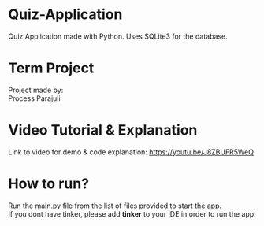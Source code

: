 # Quiz-Application
Quiz Application made with Python. Uses SQLite3 for the database.

# Term Project
Project made by:<br>
Process Parajuli

# Video Tutorial & Explanation
Link to video for demo & code explanation: <a href="https://youtu.be/J8ZBUFR5WeQ">https://youtu.be/J8ZBUFR5WeQ</a>

# How to run?
Run the main.py file from the list of files provided to start the app.<br>
If you dont have tinker, please add <b>tinker</b> to your IDE in order to run the app.

